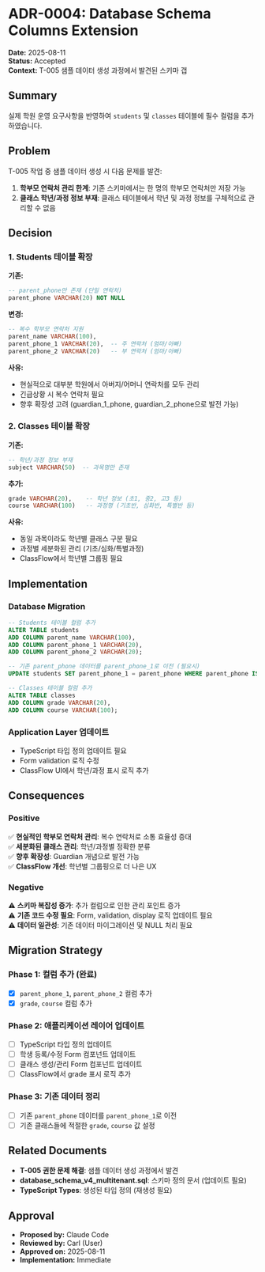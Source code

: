 # ADR-0004: Database Schema Columns Extension

**Date:** 2025-08-11  
**Status:** Accepted  
**Context:** T-005 샘플 데이터 생성 과정에서 발견된 스키마 갭  

## Summary

실제 학원 운영 요구사항을 반영하여 `students` 및 `classes` 테이블에 필수 컬럼을 추가하였습니다.

## Problem

T-005 작업 중 샘플 데이터 생성 시 다음 문제를 발견:

1. **학부모 연락처 관리 한계**: 기존 스키마에서는 한 명의 학부모 연락처만 저장 가능
2. **클래스 학년/과정 정보 부재**: 클래스 테이블에서 학년 및 과정 정보를 구체적으로 관리할 수 없음

## Decision

### 1. Students 테이블 확장

**기존:**
```sql
-- parent_phone만 존재 (단일 연락처)
parent_phone VARCHAR(20) NOT NULL
```

**변경:**
```sql
-- 복수 학부모 연락처 지원
parent_name VARCHAR(100),
parent_phone_1 VARCHAR(20),  -- 주 연락처 (엄마/아빠)
parent_phone_2 VARCHAR(20)   -- 부 연락처 (엄마/아빠)
```

**사유:**
- 현실적으로 대부분 학원에서 아버지/어머니 연락처를 모두 관리
- 긴급상황 시 복수 연락처 필요
- 향후 확장성 고려 (guardian_1_phone, guardian_2_phone으로 발전 가능)

### 2. Classes 테이블 확장

**기존:**
```sql
-- 학년/과정 정보 부재
subject VARCHAR(50)  -- 과목명만 존재
```

**추가:**
```sql
grade VARCHAR(20),    -- 학년 정보 (초1, 중2, 고3 등)
course VARCHAR(100)   -- 과정명 (기초반, 심화반, 특별반 등)
```

**사유:**
- 동일 과목이라도 학년별 클래스 구분 필요
- 과정별 세분화된 관리 (기초/심화/특별과정)
- ClassFlow에서 학년별 그룹핑 필요

## Implementation

### Database Migration
```sql
-- Students 테이블 컬럼 추가
ALTER TABLE students 
ADD COLUMN parent_name VARCHAR(100),
ADD COLUMN parent_phone_1 VARCHAR(20),
ADD COLUMN parent_phone_2 VARCHAR(20);

-- 기존 parent_phone 데이터를 parent_phone_1로 이전 (필요시)
UPDATE students SET parent_phone_1 = parent_phone WHERE parent_phone IS NOT NULL;

-- Classes 테이블 컬럼 추가  
ALTER TABLE classes
ADD COLUMN grade VARCHAR(20),
ADD COLUMN course VARCHAR(100);
```

### Application Layer 업데이트
- TypeScript 타입 정의 업데이트 필요
- Form validation 로직 수정
- ClassFlow UI에서 학년/과정 표시 로직 추가

## Consequences

### Positive
✅ **현실적인 학부모 연락처 관리**: 복수 연락처로 소통 효율성 증대  
✅ **세분화된 클래스 관리**: 학년/과정별 정확한 분류  
✅ **향후 확장성**: Guardian 개념으로 발전 가능  
✅ **ClassFlow 개선**: 학년별 그룹핑으로 더 나은 UX  

### Negative
⚠️ **스키마 복잡성 증가**: 추가 컬럼으로 인한 관리 포인트 증가  
⚠️ **기존 코드 수정 필요**: Form, validation, display 로직 업데이트 필요  
⚠️ **데이터 일관성**: 기존 데이터 마이그레이션 및 NULL 처리 필요  

## Migration Strategy

### Phase 1: 컬럼 추가 (완료)
- [x] `parent_phone_1`, `parent_phone_2` 컬럼 추가
- [x] `grade`, `course` 컬럼 추가

### Phase 2: 애플리케이션 레이어 업데이트
- [ ] TypeScript 타입 정의 업데이트
- [ ] 학생 등록/수정 Form 컴포넌트 업데이트
- [ ] 클래스 생성/관리 Form 컴포넌트 업데이트
- [ ] ClassFlow에서 grade 표시 로직 추가

### Phase 3: 기존 데이터 정리
- [ ] 기존 `parent_phone` 데이터를 `parent_phone_1`로 이전
- [ ] 기존 클래스들에 적절한 `grade`, `course` 값 설정

## Related Documents

- **T-005 권한 문제 해결**: 샘플 데이터 생성 과정에서 발견
- **database_schema_v4_multitenant.sql**: 스키마 정의 문서 (업데이트 필요)
- **TypeScript Types**: 생성된 타입 정의 (재생성 필요)

## Approval

- **Proposed by:** Claude Code  
- **Reviewed by:** Carl (User)  
- **Approved on:** 2025-08-11  
- **Implementation:** Immediate